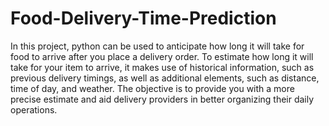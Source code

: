 # Food-Delivery-Time-Prediction
In this project, python can be used to anticipate how long it will take for food to arrive after you place a delivery order. To estimate how long it will take for your item to arrive, it makes use of historical information, such as previous delivery timings, as well as additional elements, such as distance, time of day, and weather. The objective is to provide you with a more precise estimate and aid delivery providers in better organizing their daily operations.
